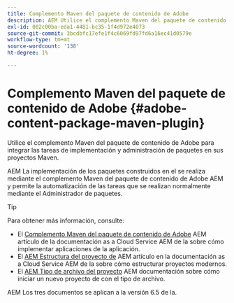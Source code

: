 ```yaml
---
title: Complemento Maven del paquete de contenido de Adobe
description: AEM Utilice el complemento Maven del paquete de contenido para implementar aplicaciones de
exl-id: 002c00ba-eda1-4481-bc35-1f4d972e4073
source-git-commit: 3bcdbfc17efe1f4c6069fd97fd6a16ec41d0579e
workflow-type: tm+mt
source-wordcount: '138'
ht-degree: 1%

---
```


# Complemento Maven del paquete de contenido de Adobe {#adobe-content-package-maven-plugin}

Utilice el complemento Maven del paquete de contenido de Adobe para integrar las tareas de implementación y administración de paquetes en sus proyectos Maven.

AEM La implementación de los paquetes construidos en el se realiza mediante el complemento Maven del paquete de contenido de Adobe AEM y permite la automatización de las tareas que se realizan normalmente mediante el Administrador de paquetes.

>[!TIP]
>
>Para obtener más información, consulte:
>
>* El [Complemento Maven del paquete de contenido de Adobe](https://experienceleague.adobe.com/docs/experience-manager-cloud-service/implementing/developer-tools/maven-plugin.html#developer-tools) AEM artículo de la documentación as a Cloud Service AEM de la sobre cómo implementar aplicaciones de la aplicación.
>* El [AEM Estructura del proyecto de](https://experienceleague.adobe.com/docs/experience-manager-cloud-service/implementing/developing/aem-project-content-package-structure.html?lang=es) AEM artículo en la documentación as a Cloud Service AEM de la sobre cómo estructurar proyectos modernos.
>* El [AEM Tipo de archivo del proyecto](https://experienceleague.adobe.com/docs/experience-manager-core-components/using/developing/archetype/overview.html?lang=es) AEM documentación sobre cómo iniciar un nuevo proyecto de con el tipo de archivo.
>
>AEM Los tres documentos se aplican a la versión 6.5 de la.
